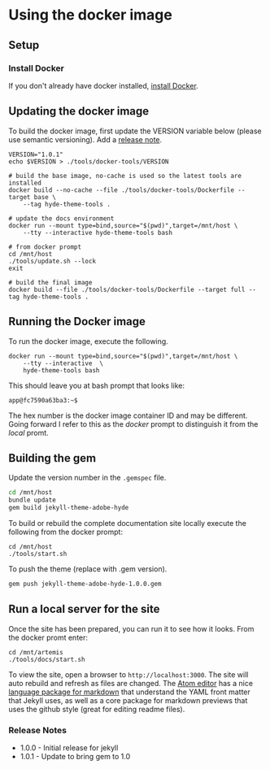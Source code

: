 # Using the docker image

## Setup

### Install Docker

If you don't already have docker installed, [install Docker](https://docs.docker.com/get-docker/).

## Updating the docker image

To build the docker image, first update the VERSION variable below (please use semantic versioning). Add a [release note](#release-notes).

```
VERSION="1.0.1"
echo $VERSION > ./tools/docker-tools/VERSION

# build the base image, no-cache is used so the latest tools are installed
docker build --no-cache --file ./tools/docker-tools/Dockerfile --target base \
    --tag hyde-theme-tools .

# update the docs environment
docker run --mount type=bind,source="$(pwd)",target=/mnt/host \
    --tty --interactive hyde-theme-tools bash

# from docker prompt
cd /mnt/host
./tools/update.sh --lock
exit

# build the final image
docker build --file ./tools/docker-tools/Dockerfile --target full --tag hyde-theme-tools .

```

## Running the Docker image

To run the docker image, execute the following.

```
docker run --mount type=bind,source="$(pwd)",target=/mnt/host \
    --tty --interactive  \
    hyde-theme-tools bash
```

This should leave you at bash prompt that looks like:

```
app@fc7590a63ba3:~$
```

The hex number is the docker image container ID and may be different. Going forward I refer to this as the _docker_ prompt to distinguish it from the _local_ promt.

## Building the gem

Update the version number in the `.gemspec` file.

```bash
cd /mnt/host
bundle update
gem build jekyll-theme-adobe-hyde
```

To build or rebuild the complete documentation site locally execute the following from the docker prompt:

```
cd /mnt/host
./tools/start.sh
```

To push the theme (replace <version> with .gem version).

```bash
gem push jekyll-theme-adobe-hyde-1.0.0.gem
```

## Run a local server for the site

Once the site has been prepared, you can run it to see how it looks. From the docker promt enter:

```
cd /mnt/artemis
./tools/docs/start.sh
```

To view the site, open a browser to `http://localhost:3000`. The site will auto rebuild and refresh as files are changed. The [Atom editor](https://atom.io/) has a nice [language package for markdown](https://atom.io/packages/language-markdown) that understand the YAML front matter that Jekyll uses, as well as a core package for markdown previews that uses the github style (great for editing readme files).

### Release Notes

- 1.0.0 - Initial release for jekyll
- 1.0.1 - Update to bring gem to 1.0
